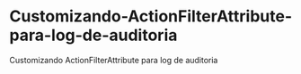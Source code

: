 # Customizando-ActionFilterAttribute-para-log-de-auditoria
Customizando ActionFilterAttribute para log de auditoria
